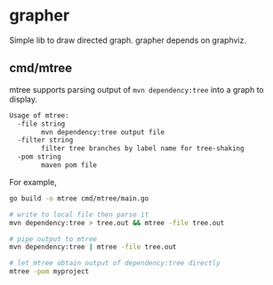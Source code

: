 # grapher

Simple lib to draw directed graph. grapher depends on graphviz.

## cmd/mtree

mtree supports parsing output of `mvn dependency:tree` into a graph to display.

```sh
Usage of mtree:
  -file string
        mvn dependency:tree output file
  -filter string
        filter tree branches by label name for tree-shaking
  -pom string
        maven pom file
```

For example,

```sh
go build -o mtree cmd/mtree/main.go

# write to local file then parse it
mvn dependency:tree > tree.out && mtree -file tree.out

# pipe output to mtree
mvn dependency:tree | mtree -file tree.out

# let mtree obtain output of dependency:tree directly
mtree -pom myproject
```
